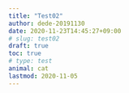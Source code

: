 ```yaml
---
title: "Test02"
author: dede-20191130
date: 2020-11-23T14:45:27+09:00
# slug: test02
draft: true
toc: true
# type: test
animal: cat
lastmod: 2020-11-05
---
```

